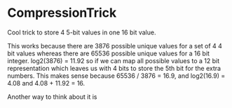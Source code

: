 # CompressionTrick

Cool trick to store 4 5-bit values in one 16 bit value.

This works because there are 3876 possible unique values for a set of 4 4 bit values whereas there are 65536 possible unique values for a 16 bit integer. log2(3876) = 11.92 so if we can map all possible values to a 12 bit representation which leaves us with 4 bits to store the 5th bit for the extra numbers. This makes sense because 65536 / 3876 = 16.9, and log2(16.9) = 4.08 and 4.08 + 11.92 = 16.

Another way to think about it is

